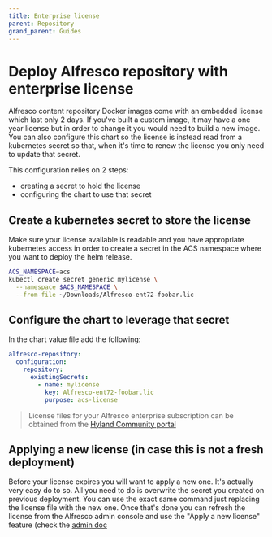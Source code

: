 ```yaml
---
title: Enterprise license
parent: Repository
grand_parent: Guides
---
```


# Deploy Alfresco repository with enterprise license

Alfresco content repository Docker images come with an embedded license which
last only 2 days. If you've built a custom image, it may have a one year
license but in order to change it you would need to build a new image.
You can also configure this chart so the license is instead read from a
kubernetes secret so that, when it's time to renew the license you only need to
update that secret.

This configuration relies on 2 steps:

* creating a secret to hold the license
* configuring the chart to use that secret

## Create a kubernetes secret to store the license

Make sure your license available is readable and you have appropriate
kubernetes access in order to create a secret in the ACS namespace where you
want to deploy the helm release.

```bash
ACS_NAMESPACE=acs
kubectl create secret generic mylicense \
  --namespace $ACS_NAMESPACE \
  --from-file ~/Downloads/Alfresco-ent72-foobar.lic
```

## Configure the chart to leverage that secret

In the chart value file add the following:

```yaml
alfresco-repository:
  configuration:
    repository:
      existingSecrets:
        - name: mylicense
          key: Alfresco-ent72-foobar.lic
          purpose: acs-license
```

> License files for your Alfresco enterprise subscription can be obtained from
> the [Hyland Community portal](https://community.hyland.com/)

## Applying a new license (in case this is not a fresh deployment)

Before your license expires you will want to apply a new one. It's actually
very easy do to so. All you need to do is overwrite the secret you created on
previous deployment. You can use the exact same command just replacing the
license file with the new one. Once that's done you can refresh the license from
the Alfresco admin console and use the "Apply a new license" feature (check the
[admin doc][license]

[license]: https://support.hyland.com/r/Alfresco/Alfresco-Content-Services/23.4/Alfresco-Content-Services/Administer/Licenses/Upload-new-license
